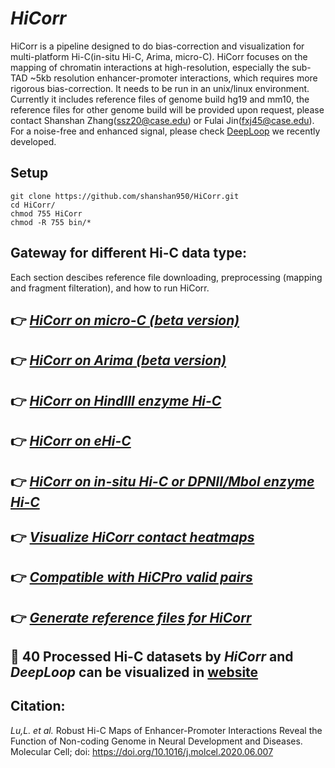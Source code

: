 # *HiCorr*
HiCorr is a pipeline designed to do bias-correction and visualization for multi-platform Hi-C(in-situ Hi-C, Arima, micro-C). HiCorr focuses on the mapping of chromatin interactions at high-resolution, especially the sub-TAD ~5kb resolution enhancer-promoter interactions, which requires more rigorous bias-correction. It needs to be run in an unix/linux environment. Currently it includes reference files of genome build hg19 and mm10, the reference files for other genome build will be provided upon request, please contact Shanshan Zhang(ssz20@case.edu) or Fulai Jin(fxj45@case.edu). For a noise-free and enhanced signal, please check [DeepLoop](https://github.com/JinLabBioinfo/DeepLoop) we recently developed.<br/>
## Setup
```
git clone https://github.com/shanshan950/HiCorr.git
cd HiCorr/
chmod 755 HiCorr
chmod -R 755 bin/*
```
## Gateway for different Hi-C data type:
Each section descibes reference file downloading, preprocessing (mapping and fragment filteration), and how to run HiCorr.
 ## :point_right:  [*HiCorr on micro-C (beta version)*](https://github.com/JinLabBioinfo/HiCorr/blob/master/documents/HiCorr_micro-C.md)
 ## :point_right:  [*HiCorr on Arima (beta version)*](https://github.com/JinLabBioinfo/HiCorr/blob/master/documents/HiCorr_Arima.md)
 ## :point_right:  [*HiCorr on HindIII enzyme Hi-C*](https://github.com/JinLabBioinfo/HiCorr/blob/master/documents/HiCorr_HindIII.md)
 ## :point_right:  [*HiCorr on eHi-C*](https://github.com/JinLabBioinfo/HiCorr/blob/master/documents/HiCorr_eHi-C.md)
 ## :point_right:  [*HiCorr on in-situ Hi-C or DPNII/Mbol enzyme Hi-C*](https://github.com/JinLabBioinfo/HiCorr/blob/master/documents/HiCorr_insituHi-C.md)
 ## :point_right:  [*Visualize HiCorr contact heatmaps*](https://github.com/JinLabBioinfo/HiCorr/blob/master/documents/HiCorr_heatmap.md)
 ## :point_right:  [*Compatible with HiCPro valid pairs*](https://github.com/JinLabBioinfo/HiCorr/blob/master/documents/validPairs_2_fragloop.md)
 ## :point_right:  [*Generate reference files for HiCorr*](https://github.com/JinLabBioinfo/HiCorr/blob/master/documents/generate_reference_files.md)
 
## :eyes: 40 Processed Hi-C datasets by *HiCorr* and *DeepLoop* can be visualized in [website](https://hiview.case.edu/public/DeepLoop/) <br/>

## Citation: <br/>
_Lu,L. et al._ Robust Hi-C Maps of Enhancer-Promoter Interactions Reveal the Function of Non-coding Genome in Neural Development and Diseases. Molecular Cell; doi: https://doi.org/10.1016/j.molcel.2020.06.007


